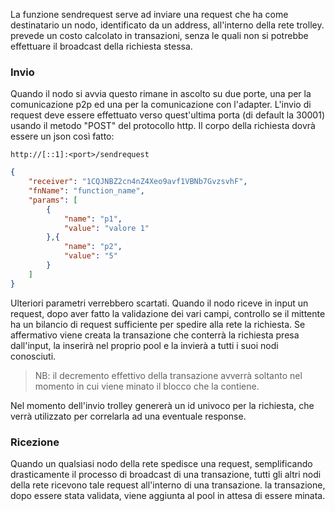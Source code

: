 La funzione sendrequest serve ad inviare una request che ha come destinatario un nodo, identificato da un address, all'interno della rete trolley. 
prevede un costo calcolato in transazioni, senza le quali non si potrebbe effettuare il broadcast della richiesta stessa.

### Invio ###

Quando il nodo si avvia questo rimane in ascolto su due porte, una per la comunicazione p2p ed una per la comunicazione con l'adapter. L'invio di request deve essere effettuato verso quest'ultima porta (di default la 30001) usando il metodo "POST" del protocollo http. Il corpo della richiesta dovrà essere un json così fatto:

```
http://[::1]:<port>/sendrequest
```

```json
{
    "receiver": "1CQJNBZ2cn4nZ4Xeo9avf1VBNb7GvzsvhF",
	"fnName": "function_name",
	"params": [
		{
			"name": "p1",
			"value": "valore 1"
		},{
			"name": "p2",
			"value": "5"
		}
	]
}
```

Ulteriori parametri verrebbero scartati.
Quando il nodo riceve in input un request, dopo aver fatto la validazione dei vari campi, controllo se il mittente ha un bilancio di request sufficiente per spedire alla rete la richiesta.
Se affermativo viene creata la transazione che conterrà la richiesta presa dall'input, la inserirà nel proprio pool e la invierà a tutti i suoi nodi conosciuti. 

> NB: il decremento effettivo della transazione avverrà soltanto nel momento in cui viene minato il blocco che la contiene.

Nel momento dell'invio trolley genererà un id univoco per la richiesta, che verrà utilizzato per correlarla ad una eventuale response.

### Ricezione ###

Quando un qualsiasi nodo della rete spedisce una request, semplificando drasticamente il processo di broadcast di una transazione, tutti gli altri nodi della rete ricevono tale request all'interno di una transazione.
la transazione, dopo essere stata validata, viene aggiunta al pool in attesa di essere minata.

